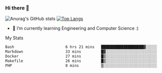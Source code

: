 ### Hi there 👋

![Anurag's GitHub stats](https://github-readme-stats.vercel.app/api?username=MatteoIorio11&show_icons=true&theme=dark) 
[![Top Langs](https://github-readme-stats.vercel.app/api/top-langs/?username=MatteoIorio11&theme=dark)](https://github.com/MatteoIorio11/github-readme-stats)

- 🌱 I’m currently learning Engineering and Computer Science :)

<!--
**MatteoIorio11/MatteoIorio11** is a ✨ _special_ ✨ repository because its `README.md` (this file) appears on your GitHub profile.

Here are some ideas to get you started:

- 🔭 I’m currently working on ...
- 🌱 I’m currently learning ...
- 👯 I’m looking to collaborate on ...
- 🤔 I’m looking for help with ...
- 💬 Ask me about ...
- 📫 How to reach me: ...
- 😄 Pronouns: ...
- ⚡ Fun fact: ...
-->
My Stats
<!--START_SECTION:waka-->

```txt
Bash                       6 hrs 21 mins   ███████████████████▓░░░░░   78.20 %
Markdown                   33 mins         █▓░░░░░░░░░░░░░░░░░░░░░░░   06.93 %
Docker                     27 mins         █▒░░░░░░░░░░░░░░░░░░░░░░░   05.59 %
Makefile                   26 mins         █▒░░░░░░░░░░░░░░░░░░░░░░░   05.45 %
PHP                        8 mins          ▒░░░░░░░░░░░░░░░░░░░░░░░░   01.74 %
```

<!--END_SECTION:waka-->
